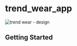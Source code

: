 # trend_wear_app

![trend wear - design](https://github.com/user-attachments/assets/89d11281-122f-41e7-90a1-5de8f35dc1b3)

## Getting Started
